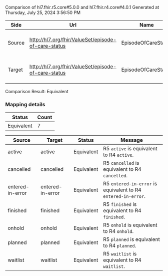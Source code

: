 Comparison of hl7.fhir.r5.core#5.0.0 and hl7.fhir.r4.core#4.0.1
Generated at Thursday, July 25, 2024 3:56:50 PM

| Side | Url | Name | Title | Description |
| --- | --- | --- | --- | --- |
| Source | http://hl7.org/fhir/ValueSet/episode-of-care-status | EpisodeOfCareStatus | Episode Of Care Status | The status of the episode of care. |
| Target | http://hl7.org/fhir/ValueSet/episode-of-care-status | EpisodeOfCareStatus | EpisodeOfCareStatus | The status of the episode of care. |


Comparison Result: Equivalent


### Mapping details

| Status | Count |
| ------ | ----- |
Equivalent | 7 |


| Source | Target | Status | Message |
| ------ | ------ | ------ | ------- |
| active | active | Equivalent | R5 `active` is equivalent to R4 `active`. |
| cancelled | cancelled | Equivalent | R5 `cancelled` is equivalent to R4 `cancelled`. |
| entered-in-error | entered-in-error | Equivalent | R5 `entered-in-error` is equivalent to R4 `entered-in-error`. |
| finished | finished | Equivalent | R5 `finished` is equivalent to R4 `finished`. |
| onhold | onhold | Equivalent | R5 `onhold` is equivalent to R4 `onhold`. |
| planned | planned | Equivalent | R5 `planned` is equivalent to R4 `planned`. |
| waitlist | waitlist | Equivalent | R5 `waitlist` is equivalent to R4 `waitlist`. |

